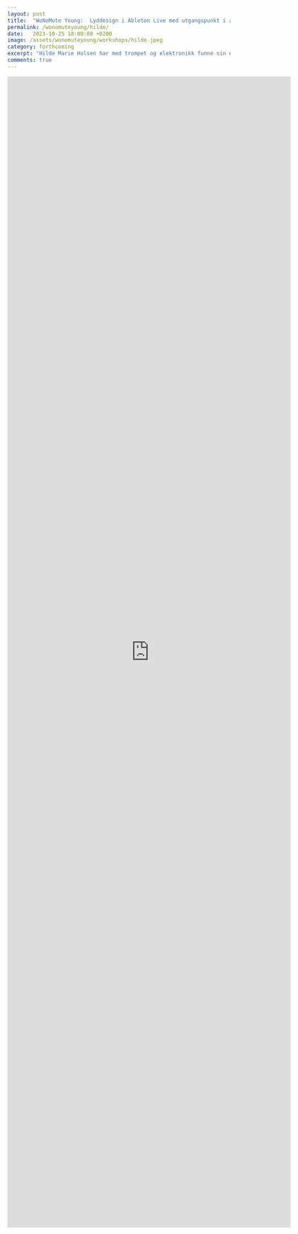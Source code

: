 ```yaml
---
layout: post
title:  "WoNoMute Young:  Lyddesign i Ableton Live med utgangspunkt i audiofiler. Med Hilde Marie Holsen"
permalink: /wonomuteyoung/hilde/
date:   2023-10-25 18:00:00 +0200
image: /assets/wonomuteyoung/workshops/hilde.jpeg
category: forthcoming
excerpt: "Hilde Marie Holsen har med trompet og elektronikk funne sin eigen veg i eit skjæringspunkt mellom jazz og samtidsmusikk. Gjennom prosessering av trompeten i sanntid, skapar Holsen eit originalt lydlandskap, og i denne workshopen vil ho vise fram nokre av triksa sine."
comments: true
---
```


<iframe src="https://docs.google.com/forms/d/e/1FAIpQLScNZ1hOjc5dDLeWspcj56bHRZPwP9RRs70_vpMKHKJNyBfz_w/viewform?embedded=true" width="640" height="2600" frameborder="0" marginheight="0" marginwidth="0">Laster inn …</iframe>